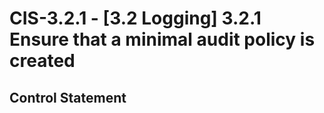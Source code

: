 # CIS-3.2.1 - \[3.2 Logging\] 3.2.1 Ensure that a minimal audit policy is created

## Control Statement
